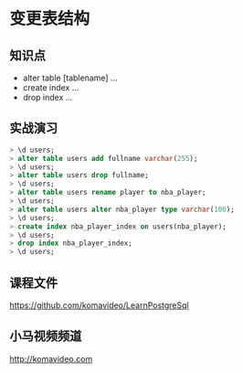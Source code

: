 变更表结构
==========

## 知识点

* alter table [tablename] ...
* create index ...
* drop index ...

## 实战演习

~~~sql
> \d users;
> alter table users add fullname varchar(255);
> \d users;
> alter table users drop fullname;
> \d users;
> alter table users rename player to nba_player;
> \d users;
> alter table users alter nba_player type varchar(100);
> \d users;
> create index nba_player_index on users(nba_player);
> \d users;
> drop index nba_player_index;
> \d users;
~~~

## 课程文件

https://github.com/komavideo/LearnPostgreSql

## 小马视频频道

http://komavideo.com
